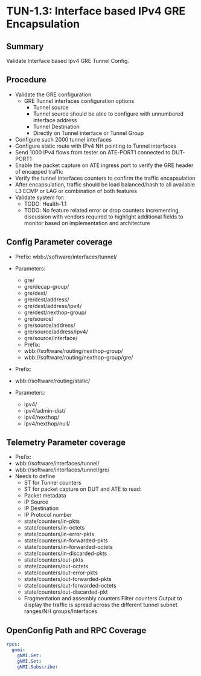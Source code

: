 # TUN-1.3: Interface based IPv4 GRE Encapsulation

## Summary

Validate Interface based Ipv4 GRE Tunnel Config.

## Procedure

- Validate the GRE configuration
  -  GRE Tunnel interfaces configuration options
     -  Tunnel source
     -  Tunnel source should be able to configure with unnumbered interface address
     -  Tunnel Destination
     -  Directly on Tunnel interface or Tunnel Group
- Configure such 2000 tunnel interfaces
- Configure static route with IPv4 NH pointing to Tunnel interfaces
- Send 1000 IPv4 flows from tester on ATE-PORT1 connected to DUT-PORT1
- Enable the packet capture on ATE ingress port to verify the GRE header of encapped traffic
- Verify the tunnel interfaces counters to confirm the traffic encapsulation
- After encapsulation, traffic should be load balanced/hash to all available L3 ECMP or LAG or combination of both features
- Validate system for:
  - TODO: Health-1.1
  - TODO: No feature related error or drop counters incrementing, discussion with vendors required to highlight additional fields to monitor based on implementation and architecture

## Config Parameter coverage

- Prefix: wbb://software/interfaces/tunnel/
- Parameters:
  - gre/
  - gre/decap-group/
  - gre/dest/
  - gre/dest/address/
  - gre/dest/address/ipv4/
  - gre/dest/nexthop-group/
  - gre/source/
  - gre/source/address/
  - gre/source/address/ipv4/
  - gre/source/interface/
  - Prefix:
  - wbb://software/routing/nexthop-group/
  - wbb://software/routing/nexthop-group/gre/

- Prefix:
- wbb://software/routing/static/
- Parameters:
  - ipv4/
  - ipv4/admin-dist/
  - ipv4/nexthop/
  - ipv4/nexthop/null/

## Telemetry Parameter coverage

- Prefix:
- wbb://software/interfaces/tunnel/
- wbb://software/interfaces/tunnel/gre/
- Needs to define
  - ST for Tunnel counters
  - ST for packet capture on DUT and ATE to read:
  - Packet metadata
  - IP Source
  - IP Destination
  - IP Protocol number
  - state/counters/in-pkts
  - state/counters/in-octets
  - state/counters/in-error-pkts
  - state/counters/in-forwarded-pkts
  - state/counters/in-forwarded-octets
  - state/counters/in-discarded-pkts
  - state/counters/out-pkts
  - state/counters/out-octets
  - state/counters/out-error-pkts
  - state/counters/out-forwarded-pkts
  - state/counters/out-forwarded-octets
  - state/counters/out-discarded-pkt
  - Fragmentation and assembly counters Filter counters Output to display the traffic is spread across the different tunnel subnet ranges/NH groups/Interfaces

## OpenConfig Path and RPC Coverage
```yaml
rpcs:
  gnmi:
    gNMI.Get:
    gNMI.Set:
    gNMI.Subscribe:
```